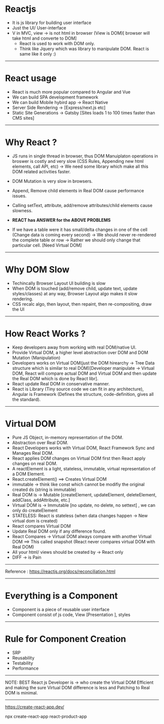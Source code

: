 # Reactjs

- It is js library for building user interface
- Just the UI/ User-interface
- V in MVC, view -> is not html in browser (View is DOM)[ browser will take html and converte to DOM]
  - React is used to work with DOM only.
  - Think like Jquery which was library to manipulate DOM. React is same like it only :)

---

# React usage

- React is much more popular compared to Angular and Vue
- We can build SPA development framework
- We can build Mobile hybird app -> React Native
- Server Side Rendering -> [Express/next.js etc]
- Static Site Generations -> Gatsby [Sites loads 1 to 100 times faster than CMS sites]

---

# Why React ?

- JS runs in single thread in browser, thus DOM Manuiplaton operations in broswer is costly and very slow (CSS Rules, Appending new html elements, call API, etc) -> We need some library which make all this DOM related activities faster.
- DOM Mutation is very slow in browsers.
- Append, Remove child elements in Real DOM cause performance issues.
- Calling setText, attribute, add/remove attributes/child elements cause slowness.
- **REACT has ANSWER for the ABOVE PROBLEMS**

- If we have a table were it has small/delta changes in one of the cell (Change data is coming every second) -> We should never re-rendered the complete table or row -> Rather we should only change that particular cell. [Need Virtual DOM]

---

# Why DOM Slow

- Techincally Browser Layout UI building is slow
- When DOM is touched (add/remove child, update text, update styles/classes) at any way, Browser Layout algo makes it slow rendering.
- CSS recalc algo, then layout, then repaint, then re-compositing, draw the UI

---

# How React Works ?

- Keep developers away from working with real DOM/native UI.
- Provide Virtual DOM, a higher level abstraction over DOM and DOM Mutation (Manipulation)
- Developers works on Virtual DOM(just the DOM hirearchy -> Tree Data structure which is similar to real DOM)[Developer manipulate -> Virtual DOM, React will compare actual DOM and Virtual DOM and then update the Real DOM which is done by React libr].
- React update Real DOM in conservative manner.
- React is Library (Tiny source code we can fit in any architecture), Angular is Framework (Defines the structure, code-definition, gives all the standard).

---

# Virtual DOM

- Pure JS Object, in-memory representation of the DOM.
- Abstraction over Real DOM.
- React Developers works with Virtual DOM, React Framework Sync and Manages Real DOM.
- React applies DOM changes on Virtual DOM first then React apply changes on real DOM.
- A reactElement is a light, stateless, immutable, virtual representation of a DOM Element.
- React.createElement() ==> Creates Virtual DOM
- immutable -> think like const which cannot be modifiy the original created ds (string is immutable)
- Real DOM is -> Mutable [createElement, updateElement, deleteElement, addClass, addAttribute, etc.]
- Virtual DOM is -> Immutable [no update, no delete, no settext] , we can only do createElement
- STATELESS: React is stateless (when data changes happen -> New virtual dom is created)
- React compares Virtual DOM
- Update Real DOM only if any difference found.
- React Compares -> Virtual DOM always compare with another Virtual DOM ==> This called snapshot (React never compares virtual DOM with Real DOM)
- All your html/ views should be created by -> React only
- DIFF -> is Pain

---

Reference : https://reactjs.org/docs/reconciliation.html

---

# Everything is a Component

- Component is a piece of reusable user interface
- Component consist of js code, View [Presentation ], styles

---

# Rule for Component Creation

- SRP
- Reusability
- Testability
- Performance

---

NOTE: BEST React js Developer is -> who create the Virtual DOM Efficient and making the sure Virtual DOM difference is less and Patching to Real DOM is minimal.

---

https://create-react-app.dev/

npx create-react-app react-product-app
